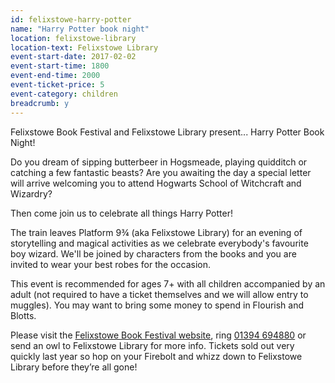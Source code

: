 ```yaml
---
id: felixstowe-harry-potter
name: "Harry Potter book night"
location: felixstowe-library
location-text: Felixstowe Library
event-start-date: 2017-02-02
event-start-time: 1800
event-end-time: 2000
event-ticket-price: 5
event-category: children
breadcrumb: y
---
```


Felixstowe Book Festival and Felixstowe Library present... Harry Potter Book Night!

Do you dream of sipping butterbeer in Hogsmeade, playing quidditch or catching a few fantastic beasts? Are you awaiting the day a special letter will arrive welcoming you to attend Hogwarts School of Witchcraft and Wizardry?

Then come join us to celebrate all things Harry Potter!

The train leaves Platform 9&frac34; (aka Felixstowe Library) for an evening of storytelling and magical activities as we celebrate everybody's favourite boy wizard. We'll be joined by characters from the books and you are invited to wear your best robes for the occasion.

This event is recommended for ages 7+ with all children accompanied by an adult (not required to have a ticket themselves and we will allow entry to muggles). You may want to bring some money to spend in Flourish and Blotts.

Please visit the [Felixstowe Book Festival website](www.felixstowebookfestival.co.uk), ring [01394 694880](tel:01394694880) or send an owl to Felixstowe Library for more info. Tickets sold out very quickly last year so hop on your Firebolt and whizz down to Felixstowe Library before they’re all gone!
